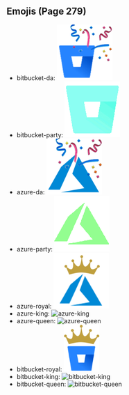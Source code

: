 
## Emojis (Page 279)

* bitbucket-da: ![bitbucket-da](output/bitbucket-da.png)
* bitbucket-party: ![bitbucket-party](output/bitbucket-party.gif)
* azure-da: ![azure-da](output/azure-da.png)
* azure-party: ![azure-party](output/azure-party.gif)
* azure-royal: ![azure-royal](output/azure-royal.png)
* azure-king: ![azure-king](output/azure-king)
* azure-queen: ![azure-queen](output/azure-queen)
* bitbucket-royal: ![bitbucket-royal](output/bitbucket-royal.png)
* bitbucket-king: ![bitbucket-king](output/bitbucket-king)
* bitbucket-queen: ![bitbucket-queen](output/bitbucket-queen)
